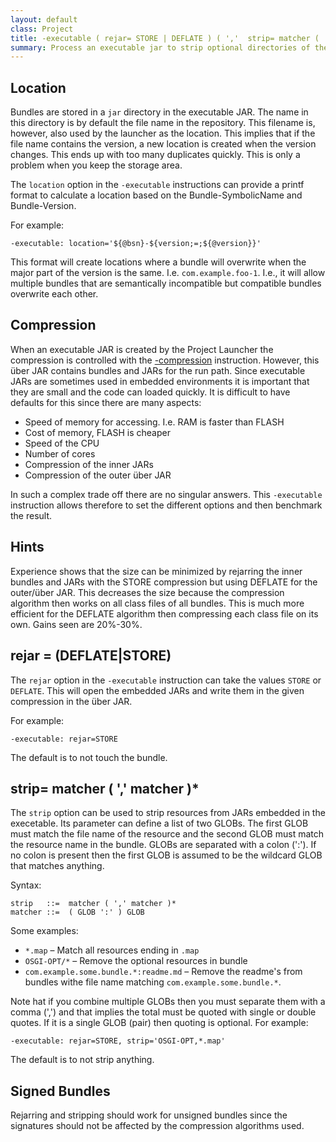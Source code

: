 ```yaml
---
layout: default
class: Project
title: -executable ( rejar= STORE | DEFLATE ) ( ','  strip= matcher ( ',' matcher )* ) ( ',' location= FORMAT )
summary: Process an executable jar to strip optional directories of the contained bundles, and/or change their compression. The location string can also be calculated from bsn and version
---
```



## Location

Bundles are stored in a `jar` directory in the executable JAR. The name in this directory is by default the file name in the repository. This filename is, however, also used by the launcher as the location. This implies that if the file name contains the version, a new location is created when the version changes. This ends up with too many duplicates quickly. This is only a problem when you keep the storage area.

The `location` option in the `-executable` instructions can provide a printf format to calculate a location based on the Bundle-SymbolicName and Bundle-Version.

For example:

    -executable: location='${@bsn}-${version;=;${@version}}'

This format will create locations where a bundle will overwrite when the major part of the version is the same. I.e. `com.example.foo-1`. I.e., it will allow multiple bundles that are semantically incompatible but compatible bundles overwrite each other.

## Compression

When an executable JAR is created by the Project Launcher the compression is controlled with the [-compression](compression.html) 
instruction. However, this über JAR contains bundles and JARs for the run path. Since executable JARs are sometimes used in 
embedded environments it is important that they are small and the code can loaded quickly. It is difficult to 
have defaults for this since there are many aspects:

* Speed of memory for accessing. I.e. RAM is faster than FLASH
* Cost of memory, FLASH is cheaper
* Speed of the CPU
* Number of cores
* Compression of the inner JARs
* Compression of the outer über JAR

In such a complex trade off there are no singular answers. This `-executable` instruction allows therefore to
set the different options and then benchmark the result.

## Hints

Experience shows that the size can be minimized by rejarring the inner bundles and JARs with the STORE compression
but using DEFLATE for the outer/über JAR. This decreases the size because the compression algorithm then works on 
all class files of all bundles. This is much more efficient for the DEFLATE algorithm then compressing each class file
on its own. Gains seen are 20%-30%.

## rejar = (DEFLATE|STORE)

The `rejar` option in the `-executable` instruction can take the values `STORE` or `DEFLATE`. This will open
the embedded JARs and write them in the given compression in the über JAR. 

For example:

    -executable: rejar=STORE

The default is to not touch the bundle.

## strip= matcher ( ',' matcher )*

The `strip` option can be used to strip resources from JARs embedded in the execetable. Its parameter can define
a list of two GLOBs. The first GLOB must match the file name of the resource and the second GLOB must match the 
resource name in the bundle. GLOBs are separated with a colon (':'). If no colon is present then the first GLOB 
is assumed to be the wildcard GLOB that matches anything.

Syntax:

    strip   ::=  matcher ( ',' matcher )*
    matcher ::=  ( GLOB ':' ) GLOB

Some examples:

* `*.map` – Match all resources ending in `.map`
* `OSGI-OPT/*` – Remove the optional resources in bundle
* `com.example.some.bundle.*:readme.md` – Remove the readme's from bundles withe file name matching `com.example.some.bundle.*`.

Note hat if you combine multiple GLOBs then you must separate them with a comma (',') and that implies the total must be
quoted with single or double quotes. If it is a single GLOB (pair) then quoting is optional. For example:

    -executable: rejar=STORE, strip='OSGI-OPT,*.map'
    
The default is to not strip anything.

## Signed Bundles

Rejarring and stripping should work for unsigned bundles since the signatures should not be affected by the
compression algorithms used.
